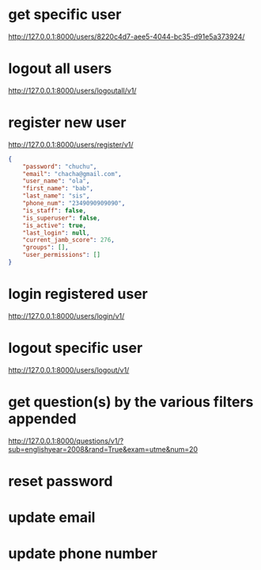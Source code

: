 # get specific user
http://127.0.0.1:8000/users/8220c4d7-aee5-4044-bc35-d91e5a373924/

# logout all users
http://127.0.0.1:8000/users/logoutall/v1/

# register new user
http://127.0.0.1:8000/users/register/v1/

``` JSON
{
    "password": "chuchu",
    "email": "chacha@gmail.com",
    "user_name": "ola",
    "first_name": "bab",
    "last_name": "sis",
    "phone_num": "2349090909090",
    "is_staff": false,
    "is_superuser": false,
    "is_active": true,
    "last_login": null,
    "current_jamb_score": 276,
    "groups": [],
    "user_permissions": []
}
```


# login registered user
http://127.0.0.1:8000/users/login/v1/

# logout specific user
http://127.0.0.1:8000/users/logout/v1/

# get question(s) by the various filters appended
http://127.0.0.1:8000/questions/v1/?sub=englishyear=2008&rand=True&exam=utme&num=20

# reset password

# update email

# update phone number